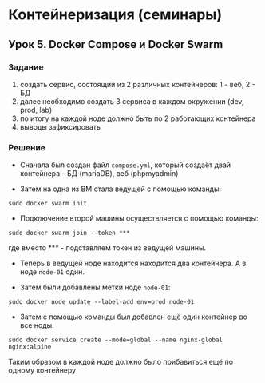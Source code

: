 # Контейнеризация (семинары)

## Урок 5. Docker Compose и Docker Swarm

### Задание

1. создать сервис, состоящий из 2 различных контейнеров: 1 - веб, 2 - БД
2. далее необходимо создать 3 сервиса в каждом окружении (dev, prod, lab)
3. по итогу на каждой ноде должно быть по 2 работающих контейнера
4. выводы зафиксировать

### Решение

- Сначала был создан файл `compose.yml`, который создаёт двай контейнера - БД (mariaDB), веб (phpmyadmin)

- Затем на одна из ВМ стала ведущей с помощью команды:
```
sudo docker swarm init
```
- Подключение второй машины осуществляется с помощью команды:
```
sudo docker swarm join --token ***
```
где вместо *** - подставляем токен из ведущей машины.

- Теперь в ведущей ноде находится находится два контейнера. А в ноде `node-01` один.

- Затем были добавлены метки ноде `node-01`:
```
sudo docker node update --label-add env=prod node-01
```

- Затем с помощью команды был добавлен ещё один контейнер во все ноды.
```
sudo docker service create --mode=global --name nginx-global nginx:alpine
```
Таким образом в каждой ноде должно было прибавиться ещё по одному контейнеру



